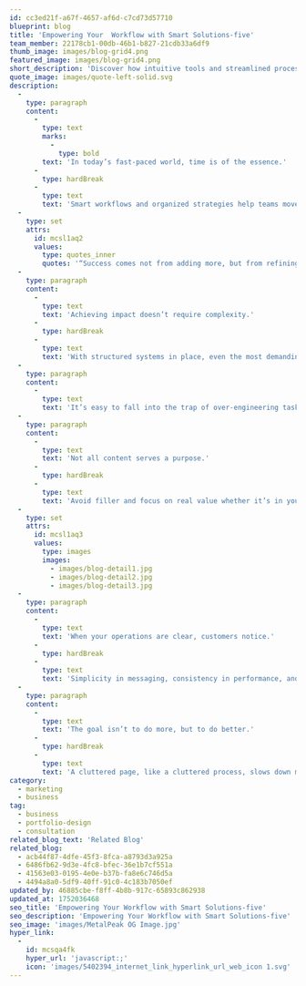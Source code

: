 ```yaml
---
id: cc3ed21f-a67f-4657-af6d-c7cd73d57710
blueprint: blog
title: 'Empowering Your  Workflow with Smart Solutions-five'
team_member: 22178cb1-00db-46b1-b827-21cdb33a6df9
thumb_image: images/blog-grid4.png
featured_image: images/blog-grid4.png
short_description: 'Discover how intuitive tools and streamlined processes can elevate productivity, reduce effort, and transform the way you manage projects.'
quote_image: images/quote-left-solid.svg
description:
  -
    type: paragraph
    content:
      -
        type: text
        marks:
          -
            type: bold
        text: 'In today’s fast-paced world, time is of the essence.'
      -
        type: hardBreak
      -
        type: text
        text: 'Smart workflows and organized strategies help teams move faster and more effectively. By aligning tools with intent, businesses can simplify their daily operations and stay focused on what truly matters growth and innovation.'
  -
    type: set
    attrs:
      id: mcsl1aq2
      values:
        type: quotes_inner
        quotes: '“Success comes not from adding more, but from refining what already exists.”'
  -
    type: paragraph
    content:
      -
        type: text
        text: 'Achieving impact doesn’t require complexity.'
      -
        type: hardBreak
      -
        type: text
        text: 'With structured systems in place, even the most demanding projects can become manageable. From centralized communication to well-defined processes, the secret lies in execution not in volume.'
  -
    type: paragraph
    content:
      -
        type: text
        text: 'It’s easy to fall into the trap of over-engineering tasks. But the best solutions are often the simplest. Minimal friction, clear accountability, and intuitive workflows reduce confusion and improve team morale. When done right, productivity feels effortless.'
  -
    type: paragraph
    content:
      -
        type: text
        text: 'Not all content serves a purpose.'
      -
        type: hardBreak
      -
        type: text
        text: 'Avoid filler and focus on real value whether it’s in your messaging, your design, or your delivery. Avoiding unnecessary distractions ensures clarity across every channel of communication.'
  -
    type: set
    attrs:
      id: mcsl1aq3
      values:
        type: images
        images:
          - images/blog-detail1.jpg
          - images/blog-detail2.jpg
          - images/blog-detail3.jpg
  -
    type: paragraph
    content:
      -
        type: text
        text: 'When your operations are clear, customers notice.'
      -
        type: hardBreak
      -
        type: text
        text: 'Simplicity in messaging, consistency in performance, and seamless experience builds lasting trust. And in today’s digital world, trust is the real currency.'
  -
    type: paragraph
    content:
      -
        type: text
        text: 'The goal isn’t to do more, but to do better.'
      -
        type: hardBreak
      -
        type: text
        text: 'A cluttered page, like a cluttered process, slows down momentum. Keep it clean. Keep it effective. Keep it human.'
category:
  - marketing
  - business
tag:
  - business
  - portfolio-design
  - consultation
related_blog_text: 'Related Blog'
related_blog:
  - acb44f87-4dfe-45f3-8fca-a8793d3a925a
  - 6486fb62-9d3e-4fc8-bfec-36e1b7cf551a
  - 41563e03-0195-4e0e-b37b-fa8e6c746d5a
  - 4494a8a0-5df9-40ff-91c0-4c183b7050ef
updated_by: 46885cbe-f8ff-4b8b-917c-65893c862938
updated_at: 1752036468
seo_title: 'Empowering Your Workflow with Smart Solutions-five'
seo_description: 'Empowering Your Workflow with Smart Solutions-five'
seo_image: 'images/MetalPeak OG Image.jpg'
hyper_link:
  -
    id: mcsqa4fk
    hyper_url: 'javascript:;'
    icon: 'images/5402394_internet_link_hyperlink_url_web_icon 1.svg'
---
```

